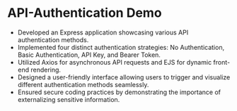 # API-Authentication Demo
<ul>
  <li>Developed an Express application showcasing various API authentication methods.</li>
  <li>Implemented four distinct authentication strategies: No Authentication, Basic Authentication, API Key, and Bearer Token.</li>
  <li>Utilized Axios for asynchronous API requests and EJS for dynamic front-end rendering.</li>
  <li>Designed a user-friendly interface allowing users to trigger and visualize different authentication methods seamlessly.</li>
  <li>Ensured secure coding practices by demonstrating the importance of externalizing sensitive information.</li>
</ul>
